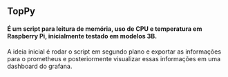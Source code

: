 ## TopPy

#### É um script para leitura de memória, uso de CPU e temperatura em Raspberry Pi, inicialmente testado em modelos 3B. 

A ideia inicial é rodar o script em segundo plano e exportar as informações para o prometheus e posteriormente visualizar essas informações
em uma dashboard do grafana.

